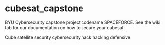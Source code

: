 # cubesat_capstone
BYU Cybersecurity capstone project codename SPACEFORCE.
See the wiki tab for our documentation on how to secure your cubesat. 

Cube satellite security cybersecurity hack hacking defensive
